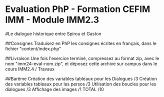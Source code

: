 Evaluation PhP - Formation CEFIM IMM - Module IMM2.3
=====================================================


#Le dialogue historique entre Spirou et Gaston

##Consignes
Traduisez en PhP les consignes écrites en français, dans le fichier "content/index.php"

##Livraison
Une fois l'exercice terminé, compressez au format zip, avec le nom "imm24-eval-nom.zip", et déposez cette archive sur campus dans le cours IMM2.4 / Travaux

##Barême
Création des variables tableaux pour les Dialogues  /3
Création des variables tableaux pour les persos		/3
Utilisation des boucles pour les dialogues			/3
Affichage des images								/1
TOTAL												/10